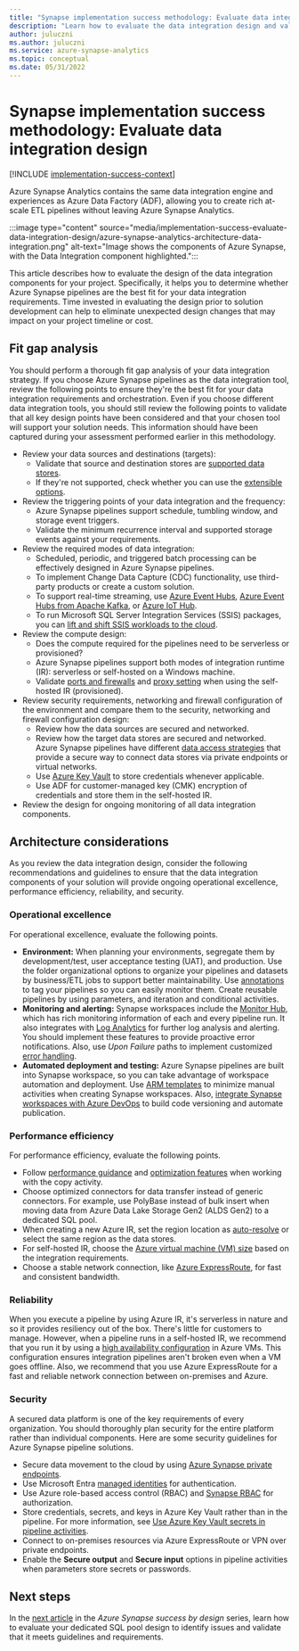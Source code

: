 ```yaml
---
title: "Synapse implementation success methodology: Evaluate data integration design"
description: "Learn how to evaluate the data integration design and validate that it meets guidelines and requirements."
author: juluczni
ms.author: juluczni
ms.service: azure-synapse-analytics
ms.topic: conceptual
ms.date: 05/31/2022
---
```


# Synapse implementation success methodology: Evaluate data integration design

[!INCLUDE [implementation-success-context](includes/implementation-success-context.md)]

Azure Synapse Analytics contains the same data integration engine and experiences as Azure Data Factory (ADF), allowing you to create rich at-scale ETL pipelines without leaving Azure Synapse Analytics.

:::image type="content" source="media/implementation-success-evaluate-data-integration-design/azure-synapse-analytics-architecture-data-integration.png" alt-text="Image shows the components of Azure Synapse, with the Data Integration component highlighted.":::

This article describes how to evaluate the design of the data integration components for your project. Specifically, it helps you to determine whether Azure Synapse pipelines are the best fit for your data integration requirements. Time invested in evaluating the design prior to solution development can help to eliminate unexpected design changes that may impact on your project timeline or cost.

## Fit gap analysis

You should perform a thorough fit gap analysis of your data integration strategy. If you choose Azure Synapse pipelines as the data integration tool, review the following points to ensure they're the best fit for your data integration requirements and orchestration. Even if you choose different data integration tools, you should still review the following points to validate that all key design points have been considered and that your chosen tool will support your solution needs. This information should have been captured during your assessment performed earlier in this methodology.

- Review your data sources and destinations (targets):
    - Validate that source and destination stores are [supported data stores](../../data-factory/connector-overview.md).
    - If they're not supported, check whether you can use the [extensible options](../../data-factory/connector-overview.md#integrate-with-more-data-stores).
- Review the triggering points of your data integration and the frequency:
    - Azure Synapse pipelines support schedule, tumbling window, and storage event triggers.
    - Validate the minimum recurrence interval and supported storage events against your requirements.
- Review the required modes of data integration:
    - Scheduled, periodic, and triggered batch processing can be effectively designed in Azure Synapse pipelines.
    - To implement Change Data Capture (CDC) functionality, use third-party products or create a custom solution.
    - To support real-time streaming, use [Azure Event Hubs](../../event-hubs/event-hubs-about.md), [Azure Event Hubs from Apache Kafka](../../event-hubs/event-hubs-for-kafka-ecosystem-overview.md), or [Azure IoT Hub](../../iot-hub/iot-concepts-and-iot-hub.md).
    - To run Microsoft SQL Server Integration Services (SSIS) packages, you can [lift and shift SSIS workloads to the cloud](/sql/integration-services/lift-shift/ssis-azure-lift-shift-ssis-packages-overview?view=sql-server-ver15&preserve-view=true).
- Review the compute design:
    - Does the compute required for the pipelines need to be serverless or provisioned?
    - Azure Synapse pipelines support both modes of integration runtime (IR): serverless or self-hosted on a Windows machine.
    - Validate [ports and firewalls](../../data-factory/create-self-hosted-integration-runtime.md?tabs=data-factory#ports-and-firewalls) and [proxy setting](../../data-factory/create-self-hosted-integration-runtime.md?tabs=data-factory#proxy-server-considerations) when using the self-hosted IR (provisioned).
- Review security requirements, networking and firewall configuration of the environment and compare them to the security, networking and firewall configuration design:
    - Review how the data sources are secured and networked.
    - Review how the target data stores are secured and networked. Azure Synapse pipelines have different [data access strategies](../../data-factory/data-access-strategies.md) that provide a secure way to connect data stores via private endpoints or virtual networks.
    - Use [Azure Key Vault](/azure/key-vault/general/basic-concepts) to store credentials whenever applicable.
    - Use ADF for customer-managed key (CMK) encryption of credentials and store them in the self-hosted IR.
- Review the design for ongoing monitoring of all data integration components.

## Architecture considerations

As you review the data integration design, consider the following recommendations and guidelines to ensure that the data integration components of your solution will provide ongoing operational excellence, performance efficiency, reliability, and security.

### Operational excellence

For operational excellence, evaluate the following points.

- **Environment:** When planning your environments, segregate them by development/test, user acceptance testing (UAT), and production. Use the folder organizational options to organize your pipelines and datasets by business/ETL jobs to support better maintainability. Use [annotations](/shows/azure-friday/how-to-monitor-your-azure-data-factory-pipelines-visually-using-gantt-views) to tag your pipelines so you can easily monitor them. Create reusable pipelines by using parameters, and iteration and conditional activities.
- **Monitoring and alerting:** Synapse workspaces include the [Monitor Hub](../get-started-monitor.md), which has rich monitoring information of each and every pipeline run. It also integrates with [Log Analytics](/azure/azure-monitor/logs/log-analytics-overview) for further log analysis and alerting. You should implement these features to provide proactive error notifications. Also, use *Upon Failure* paths to implement customized [error handling](https://techcommunity.microsoft.com/t5/azure-data-factory/understanding-pipeline-failures-and-error-handling/ba-p/1630459).
- **Automated deployment and testing:** Azure Synapse pipelines are built into Synapse workspace, so you can take advantage of workspace automation and deployment. Use [ARM templates](../quickstart-deployment-template-workspaces.md) to minimize manual activities when creating Synapse workspaces. Also, [integrate Synapse workspaces with Azure DevOps](../cicd/continuous-integration-delivery.md#set-up-a-release-pipeline-in-azure-devops) to build code versioning and automate publication.

### Performance efficiency

For performance efficiency, evaluate the following points.

- Follow [performance guidance](../../data-factory/copy-activity-performance.md) and [optimization features](../../data-factory/copy-activity-performance-features.md) when working with the copy activity.
- Choose optimized connectors for data transfer instead of generic connectors. For example, use PolyBase instead of bulk insert when moving data from Azure Data Lake Storage Gen2 (ALDS Gen2) to a dedicated SQL pool.
- When creating a new Azure IR, set the region location as [auto-resolve](../../data-factory/concepts-integration-runtime.md#azure-ir-location) or select the same region as the data stores.
- For self-hosted IR, choose the [Azure virtual machine (VM) size](../../data-factory/copy-activity-performance-features.md#self-hosted-integration-runtime-scalability) based on the integration requirements.
- Choose a stable network connection, like [Azure ExpressRoute](../../expressroute/expressroute-introduction.md), for fast and consistent bandwidth.

### Reliability

When you execute a pipeline by using Azure IR, it's serverless in nature and so it provides resiliency out of the box. There's little for customers to manage. However, when a pipeline runs in a self-hosted IR, we recommend that you run it by using a [high availability configuration](../../data-factory/create-self-hosted-integration-runtime.md?tabs=data-factory#high-availability-and-scalability) in Azure VMs. This configuration ensures integration pipelines aren't broken even when a VM goes offline. Also, we recommend that you use Azure ExpressRoute for a fast and reliable network connection between on-premises and Azure.

### Security

A secured data platform is one of the key requirements of every organization. You should thoroughly plan security for the entire platform rather than individual components. Here are some security guidelines for Azure Synapse pipeline solutions.

- Secure data movement to the cloud by using [Azure Synapse private endpoints](https://techcommunity.microsoft.com/t5/azure-architecture-blog/understanding-azure-synapse-private-endpoints/ba-p/2281463).
- Use Microsoft Entra [managed identities](../../active-directory/managed-identities-azure-resources/overview.md) for authentication.
- Use Azure role-based access control (RBAC) and [Synapse RBAC](../security/synapse-workspace-synapse-rbac.md) for authorization.
- Store credentials, secrets, and keys in Azure Key Vault rather than in the pipeline. For more information, see [Use Azure Key Vault secrets in pipeline activities](../../data-factory/how-to-use-azure-key-vault-secrets-pipeline-activities.md).
- Connect to on-premises resources via Azure ExpressRoute or VPN over private endpoints.
- Enable the **Secure output** and **Secure input** options in pipeline activities when parameters store secrets or passwords.

## Next steps

In the [next article](implementation-success-evaluate-dedicated-sql-pool-design.md) in the *Azure Synapse success by design* series, learn how to evaluate your dedicated SQL pool design to identify issues and validate that it meets guidelines and requirements.
